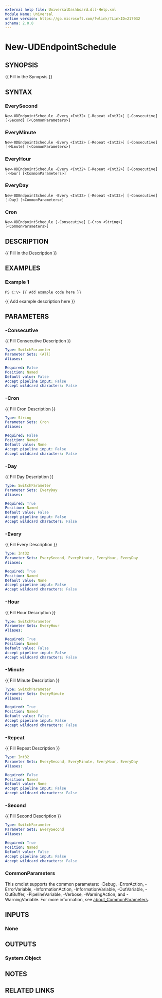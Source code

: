 ```yaml
---
external help file: UniversalDashboard.dll-Help.xml
Module Name: Universal
online version: https://go.microsoft.com/fwlink/?LinkID=217032
schema: 2.0.0
---
```


# New-UDEndpointSchedule

## SYNOPSIS
{{ Fill in the Synopsis }}

## SYNTAX

### EverySecond
```
New-UDEndpointSchedule -Every <Int32> [-Repeat <Int32>] [-Consecutive] [-Second] [<CommonParameters>]
```

### EveryMinute
```
New-UDEndpointSchedule -Every <Int32> [-Repeat <Int32>] [-Consecutive] [-Minute] [<CommonParameters>]
```

### EveryHour
```
New-UDEndpointSchedule -Every <Int32> [-Repeat <Int32>] [-Consecutive] [-Hour] [<CommonParameters>]
```

### EveryDay
```
New-UDEndpointSchedule -Every <Int32> [-Repeat <Int32>] [-Consecutive] [-Day] [<CommonParameters>]
```

### Cron
```
New-UDEndpointSchedule [-Consecutive] [-Cron <String>] [<CommonParameters>]
```

## DESCRIPTION
{{ Fill in the Description }}

## EXAMPLES

### Example 1
```
PS C:\> {{ Add example code here }}
```

{{ Add example description here }}

## PARAMETERS

### -Consecutive
{{ Fill Consecutive Description }}

```yaml
Type: SwitchParameter
Parameter Sets: (All)
Aliases:

Required: False
Position: Named
Default value: False
Accept pipeline input: False
Accept wildcard characters: False
```

### -Cron
{{ Fill Cron Description }}

```yaml
Type: String
Parameter Sets: Cron
Aliases:

Required: False
Position: Named
Default value: None
Accept pipeline input: False
Accept wildcard characters: False
```

### -Day
{{ Fill Day Description }}

```yaml
Type: SwitchParameter
Parameter Sets: EveryDay
Aliases:

Required: True
Position: Named
Default value: False
Accept pipeline input: False
Accept wildcard characters: False
```

### -Every
{{ Fill Every Description }}

```yaml
Type: Int32
Parameter Sets: EverySecond, EveryMinute, EveryHour, EveryDay
Aliases:

Required: True
Position: Named
Default value: None
Accept pipeline input: False
Accept wildcard characters: False
```

### -Hour
{{ Fill Hour Description }}

```yaml
Type: SwitchParameter
Parameter Sets: EveryHour
Aliases:

Required: True
Position: Named
Default value: False
Accept pipeline input: False
Accept wildcard characters: False
```

### -Minute
{{ Fill Minute Description }}

```yaml
Type: SwitchParameter
Parameter Sets: EveryMinute
Aliases:

Required: True
Position: Named
Default value: False
Accept pipeline input: False
Accept wildcard characters: False
```

### -Repeat
{{ Fill Repeat Description }}

```yaml
Type: Int32
Parameter Sets: EverySecond, EveryMinute, EveryHour, EveryDay
Aliases:

Required: False
Position: Named
Default value: None
Accept pipeline input: False
Accept wildcard characters: False
```

### -Second
{{ Fill Second Description }}

```yaml
Type: SwitchParameter
Parameter Sets: EverySecond
Aliases:

Required: True
Position: Named
Default value: False
Accept pipeline input: False
Accept wildcard characters: False
```

### CommonParameters
This cmdlet supports the common parameters: -Debug, -ErrorAction, -ErrorVariable, -InformationAction, -InformationVariable, -OutVariable, -OutBuffer, -PipelineVariable, -Verbose, -WarningAction, and -WarningVariable. For more information, see [about_CommonParameters](http://go.microsoft.com/fwlink/?LinkID=113216).

## INPUTS

### None
## OUTPUTS

### System.Object
## NOTES

## RELATED LINKS
